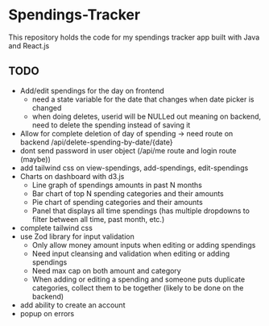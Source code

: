 # Spendings-Tracker
This repository holds the code for my spendings tracker app built with Java and React.js


## TODO
- Add/edit spendings for the day on frontend
    - need a state variable for the date that changes when date picker is changed
    - when doing deletes, userid will be NULLed out meaning on backend, need to delete the spending instead of saving it
- Allow for complete deletion of day of spending -> need route on backend /api/delete-spending-by-date/{date}
- dont send password in user object (/api/me route and login route (maybe))
- add tailwind css on view-spendings, add-spendings, edit-spendings
- Charts on dashboard with d3.js
    - Line graph of spendings amounts in past N months
    - Bar chart of top N spending categories and their amounts
    - Pie chart of spending categories and their amounts
    - Panel that displays all time spendings (has multiple dropdowns to filter between all time, past month, etc.)
- complete tailwind css
- use Zod library for input validation
    - Only allow money amount inputs when editing or adding spendings
    - Need input cleansing and validation when editing or adding spendings
    - Need max cap on both amount and category
    - When adding or editing a spending and someone puts duplicate categories, collect them to be together (likely to be done on the backend)
- add ability to create an account 
- popup on errors
